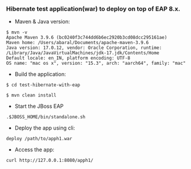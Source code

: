 ### Hibernate test application(war) to deploy on top of EAP 8.x.

- Maven & Java version:
```
$ mvn -v
Apache Maven 3.9.6 (bc0240f3c744dd6b6ec2920b3cd08dcc295161ae)
Maven home: /Users/abaral/Documents/apache-maven-3.9.6
Java version: 17.0.12, vendor: Oracle Corporation, runtime: /Library/Java/JavaVirtualMachines/jdk-17.jdk/Contents/Home
Default locale: en_IN, platform encoding: UTF-8
OS name: "mac os x", version: "15.3", arch: "aarch64", family: "mac"
```
- Build the application:
```
$ cd test-hibernate-with-eap

$ mvn clean install
```
- Start the JBoss EAP 
```
.$JBOSS_HOME/bin/standalone.sh
```
- Deploy the app using cli:
```
deploy /path/to/apph1.war
```
- Access the app:
```
curl http://127.0.0.1:8080/apph1/
```
